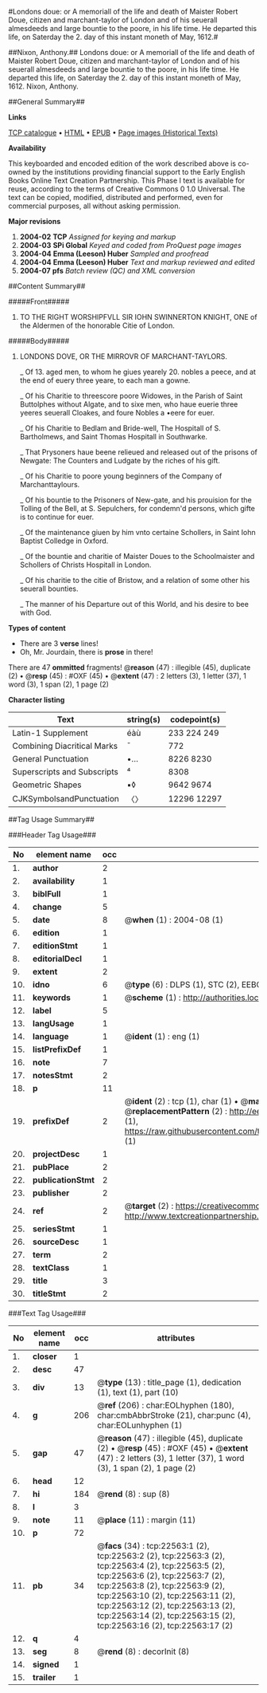 #Londons doue: or A memoriall of the life and death of Maister Robert Doue, citizen and marchant-taylor of London and of his seuerall almesdeeds and large bountie to the poore, in his life time. He departed this life, on Saterday the 2. day of this instant moneth of May, 1612.#

##Nixon, Anthony.##
Londons doue: or A memoriall of the life and death of Maister Robert Doue, citizen and marchant-taylor of London and of his seuerall almesdeeds and large bountie to the poore, in his life time. He departed this life, on Saterday the 2. day of this instant moneth of May, 1612.
Nixon, Anthony.

##General Summary##

**Links**

[TCP catalogue](http://www.ota.ox.ac.uk/tcp/)  • 
[HTML](http://tei.it.ox.ac.uk/tcp/Texts-HTML/free/A08/A08252.html)  • 
[EPUB](http://tei.it.ox.ac.uk/tcp/Texts-EPUB/free/A08/A08252.epub) • 
[Page images (Historical Texts)](https://data.historicaltexts.jisc.ac.uk/view?pubId=eebo-99856921e&pageId=eebo-99856921e-22563-1)

**Availability**

This keyboarded and encoded edition of the
	       work described above is co-owned by the institutions
	       providing financial support to the Early English Books
	       Online Text Creation Partnership. This Phase I text is
	       available for reuse, according to the terms of Creative
	       Commons 0 1.0 Universal. The text can be copied,
	       modified, distributed and performed, even for
	       commercial purposes, all without asking permission.

**Major revisions**

1. __2004-02__ __TCP__ *Assigned for keying and markup*
1. __2004-03__ __SPi Global__ *Keyed and coded from ProQuest page images*
1. __2004-04__ __Emma (Leeson) Huber__ *Sampled and proofread*
1. __2004-04__ __Emma (Leeson) Huber__ *Text and markup reviewed and edited*
1. __2004-07__ __pfs__ *Batch review (QC) and XML conversion*

##Content Summary##

#####Front#####

1. TO THE RIGHT WORSHIPFVLL SIR IOHN SWINNERTON KNIGHT, ONE of the Aldermen of the honorable Citie of London.

#####Body#####

1. LONDONS DOVE, OR THE MIRROVR OF MARCHANT-TAYLORS.

    _ Of 13. aged men, to whom he giues yearely 20. nobles a peece, and at the end of euery three yeare, to each man a gowne.

    _ Of his Charitie to threescore poore Widowes, in the Parish of Saint Buttolphes without Algate, and to sixe men, who haue euerie three yeeres seuerall Cloakes, and foure Nobles a •eere for euer.

    _ Of his Charitie to Bedlam and Bride-well, The Hospitall of S. Bartholmews, and Saint Thomas Hospitall in Southwarke.

    _ That Prysoners haue beene relieued and released out of the prisons of Newgate: The Counters and Ludgate by the riches of his gift.

    _ Of his Charitie to poore young beginners of the Company of Marchanttaylours.

    _ Of his bountie to the Prisoners of New-gate, and his prouision for the Tolling of the Bell, at S. Sepulchers, for condemn'd persons, which gifte is to continue for euer.

    _ Of the maintenance giuen by him vnto certaine Schollers, in Saint Iohn Baptist Colledge in Oxford.

    _ Of the bountie and charitie of Maister Doues to the Schoolmaister and Schollers of Christs Hospitall in London.

    _ Of his charitie to the citie of Bristow, and a relation of some other his seuerall bounties.

    _ The manner of his Departure out of this World, and his desire to bee with God.

**Types of content**

  * There are 3 **verse** lines!
  * Oh, Mr. Jourdain, there is **prose** in there!

There are 47 **ommitted** fragments! 
 @__reason__ (47) : illegible (45), duplicate (2)  •  @__resp__ (45) : #OXF (45)  •  @__extent__ (47) : 2 letters (3), 1 letter (37), 1 word (3), 1 span (2), 1 page (2)

**Character listing**


|Text|string(s)|codepoint(s)|
|---|---|---|
|Latin-1 Supplement|éàù|233 224 249|
|Combining             Diacritical Marks|̄|772|
|General Punctuation|•…|8226 8230|
|Superscripts             and Subscripts|⁴|8308|
|Geometric Shapes|▪◊|9642 9674|
|CJKSymbolsandPunctuation|〈〉|12296 12297|

##Tag Usage Summary##

###Header Tag Usage###

|No|element name|occ|attributes|
|---|---|---|---|
|1.|__author__|2||
|2.|__availability__|1||
|3.|__biblFull__|1||
|4.|__change__|5||
|5.|__date__|8| @__when__ (1) : 2004-08 (1)|
|6.|__edition__|1||
|7.|__editionStmt__|1||
|8.|__editorialDecl__|1||
|9.|__extent__|2||
|10.|__idno__|6| @__type__ (6) : DLPS (1), STC (2), EEBO-CITATION (1), PROQUEST (1), VID (1)|
|11.|__keywords__|1| @__scheme__ (1) : http://authorities.loc.gov/ (1)|
|12.|__label__|5||
|13.|__langUsage__|1||
|14.|__language__|1| @__ident__ (1) : eng (1)|
|15.|__listPrefixDef__|1||
|16.|__note__|7||
|17.|__notesStmt__|2||
|18.|__p__|11||
|19.|__prefixDef__|2| @__ident__ (2) : tcp (1), char (1)  •  @__matchPattern__ (2) : ([0-9\-]+):([0-9IVX]+) (1), (.+) (1)  •  @__replacementPattern__ (2) : http://eebo.chadwyck.com/downloadtiff?vid=$1&page=$2 (1), https://raw.githubusercontent.com/textcreationpartnership/Texts/master/tcpchars.xml#$1 (1)|
|20.|__projectDesc__|1||
|21.|__pubPlace__|2||
|22.|__publicationStmt__|2||
|23.|__publisher__|2||
|24.|__ref__|2| @__target__ (2) : https://creativecommons.org/publicdomain/zero/1.0/ (1), http://www.textcreationpartnership.org/docs/. (1)|
|25.|__seriesStmt__|1||
|26.|__sourceDesc__|1||
|27.|__term__|2||
|28.|__textClass__|1||
|29.|__title__|3||
|30.|__titleStmt__|2||


###Text Tag Usage###

|No|element name|occ|attributes|
|---|---|---|---|
|1.|__closer__|1||
|2.|__desc__|47||
|3.|__div__|13| @__type__ (13) : title_page (1), dedication (1), text (1), part (10)|
|4.|__g__|206| @__ref__ (206) : char:EOLhyphen (180), char:cmbAbbrStroke (21), char:punc (4), char:EOLunhyphen (1)|
|5.|__gap__|47| @__reason__ (47) : illegible (45), duplicate (2)  •  @__resp__ (45) : #OXF (45)  •  @__extent__ (47) : 2 letters (3), 1 letter (37), 1 word (3), 1 span (2), 1 page (2)|
|6.|__head__|12||
|7.|__hi__|184| @__rend__ (8) : sup (8)|
|8.|__l__|3||
|9.|__note__|11| @__place__ (11) : margin (11)|
|10.|__p__|72||
|11.|__pb__|34| @__facs__ (34) : tcp:22563:1 (2), tcp:22563:2 (2), tcp:22563:3 (2), tcp:22563:4 (2), tcp:22563:5 (2), tcp:22563:6 (2), tcp:22563:7 (2), tcp:22563:8 (2), tcp:22563:9 (2), tcp:22563:10 (2), tcp:22563:11 (2), tcp:22563:12 (2), tcp:22563:13 (2), tcp:22563:14 (2), tcp:22563:15 (2), tcp:22563:16 (2), tcp:22563:17 (2)|
|12.|__q__|4||
|13.|__seg__|8| @__rend__ (8) : decorInit (8)|
|14.|__signed__|1||
|15.|__trailer__|1||
